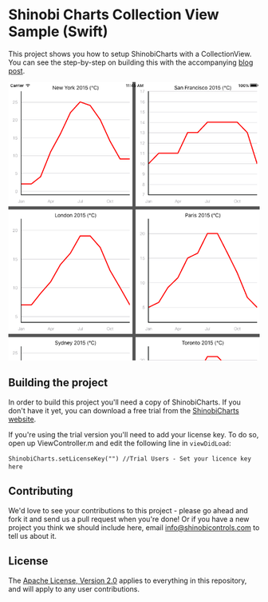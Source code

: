 Shinobi Charts Collection View Sample (Swift)
=====================

This project shows you how to setup ShinobiCharts with a CollectionView. You can see the step-by-step on building this with the accompanying [blog post](http://www.shinobicontrols.com/blog).

![Screenshot](screenshot.png?raw=true)

Building the project
------------------

In order to build this project you'll need a copy of ShinobiCharts. If you don't have it yet, you can download a free trial from the [ShinobiCharts website](http://www.shinobicontrols.com/ios/shinobicharts).

If you're using the trial version you'll need to add your license key. To do so, open up ViewController.m and edit the following line in `viewDidLoad`:

    ShinobiCharts.setLicenseKey("") //Trial Users - Set your licence key here

Contributing
------------

We'd love to see your contributions to this project - please go ahead and fork it and send us a pull request when you're done! Or if you have a new project you think we should include here, email info@shinobicontrols.com to tell us about it.

License
-------

The [Apache License, Version 2.0](license.txt) applies to everything in this repository, and will apply to any user contributions.
